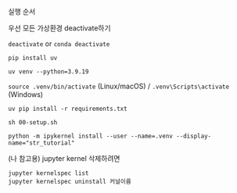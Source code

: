 실행 순서

우선 모든 가상환경 deactivate하기

`deactivate` or `conda deactivate`

`pip install uv`

`uv venv --python=3.9.19`

`source .venv/bin/activate` (Linux/macOS) / `.venv\Scripts\activate` (Windows)

`uv pip install -r requirements.txt`

`sh 00-setup.sh`

`python -m ipykernel install --user --name=.venv --display-name="str_tutorial"`


(나 참고용)
jupyter kernel 삭제하려면

```
jupyter kernelspec list
jupyter kernelspec uninstall 커널이름
```